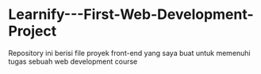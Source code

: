 # Learnify---First-Web-Development-Project
Repository ini berisi file proyek front-end yang saya buat untuk memenuhi tugas sebuah web development course 
